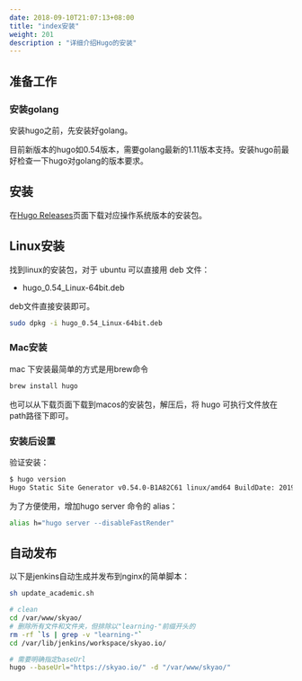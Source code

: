 ```yaml
---
date: 2018-09-10T21:07:13+08:00
title: "index安装"
weight: 201
description : "详细介绍Hugo的安装"
---
```


## 准备工作

### 安装golang

安装hugo之前，先安装好golang。

目前新版本的hugo如0.54版本，需要golang最新的1.11版本支持。安装hugo前最好检查一下hugo对golang的版本要求。

## 安装

在[Hugo Releases](https://github.com/spf13/hugo/releases)页面下载对应操作系统版本的安装包。

## Linux安装

找到linux的安装包，对于 ubuntu 可以直接用 deb 文件：

- hugo_0.54_Linux-64bit.deb

deb文件直接安装即可。

```bash
sudo dpkg -i hugo_0.54_Linux-64bit.deb 
```

### Mac安装

mac 下安装最简单的方式是用brew命令

```bash
brew install hugo
```

也可以从下载页面下载到macos的安装包，解压后，将 hugo 可执行文件放在path路径下即可。

### 安装后设置

验证安装：

```bash
$ hugo version
Hugo Static Site Generator v0.54.0-B1A82C61 linux/amd64 BuildDate: 2019-02-01T09:40:34Z
```

为了方便使用，增加hugo server 命令的 alias： 

```bash
alias h="hugo server --disableFastRender"
```

## 自动发布

以下是jenkins自动生成并发布到nginx的简单脚本：

```bash
sh update_academic.sh

# clean 
cd /var/www/skyao/
# 删除所有文件和文件夹，但排除以"learning-"前缀开头的
rm -rf `ls | grep -v "learning-"`
cd /var/lib/jenkins/workspace/skyao.io/

# 需要明确指定baseUrl
hugo --baseUrl="https://skyao.io/" -d "/var/www/skyao/"
```

